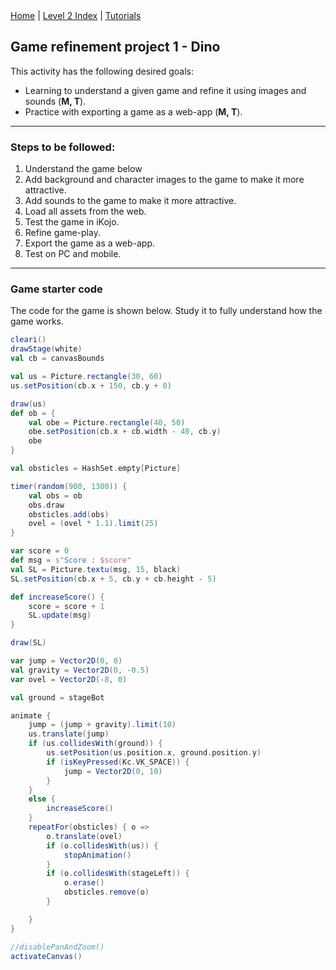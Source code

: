 <div class="nav">
  <a href="../../index.html">Home</a> | <a href="index.html">Level 2 Index</a> | <a href="../../tutorials-index.html">Tutorials</a>
</div>

## Game refinement project 1 - Dino

This activity has the following desired goals:
* Learning to understand a given game and refine it using images and sounds (**M, T**).
* Practice with exporting a game as a web-app (**M, T**).

---

### Steps to be followed:
1. Understand the game below
2. Add background and character images to the game to make it more attractive.
3. Add sounds to the game to make it more attractive.
4. Load all assets from the web.
5. Test the game in iKojo.
6. Refine game-play.
7. Export the game as a web-app.
8. Test on PC and mobile.

---

### Game starter code

The code for the game is shown below. Study it to fully understand how the game works.

```scala
cleari()
drawStage(white)
val cb = canvasBounds

val us = Picture.rectangle(30, 60)
us.setPosition(cb.x + 150, cb.y + 0)

draw(us)
def ob = {
    val obe = Picture.rectangle(40, 50)
    obe.setPosition(cb.x + cb.width - 40, cb.y)
    obe
}

val obsticles = HashSet.empty[Picture]

timer(random(900, 1300)) {
    val obs = ob
    obs.draw
    obsticles.add(obs)
    ovel = (ovel * 1.1).limit(25)
}

var score = 0
def msg = s"Score : $score"
val SL = Picture.textu(msg, 15, black)
SL.setPosition(cb.x + 5, cb.y + cb.height - 5)

def increaseScore() {
    score = score + 1
    SL.update(msg)
}

draw(SL)

var jump = Vector2D(0, 0)
val gravity = Vector2D(0, -0.5)
var ovel = Vector2D(-8, 0)

val ground = stageBot

animate {
    jump = (jump + gravity).limit(10)
    us.translate(jump)
    if (us.collidesWith(ground)) {
        us.setPosition(us.position.x, ground.position.y)
        if (isKeyPressed(Kc.VK_SPACE)) {
            jump = Vector2D(0, 10)
        }
    }
    else {
        increaseScore()
    }
    repeatFor(obsticles) { o =>
        o.translate(ovel)
        if (o.collidesWith(us)) {
            stopAnimation()
        }
        if (o.collidesWith(stageLeft)) {
            o.erase()
            obsticles.remove(o)
        }

    }
}

//disablePanAndZoom()
activateCanvas()
```

